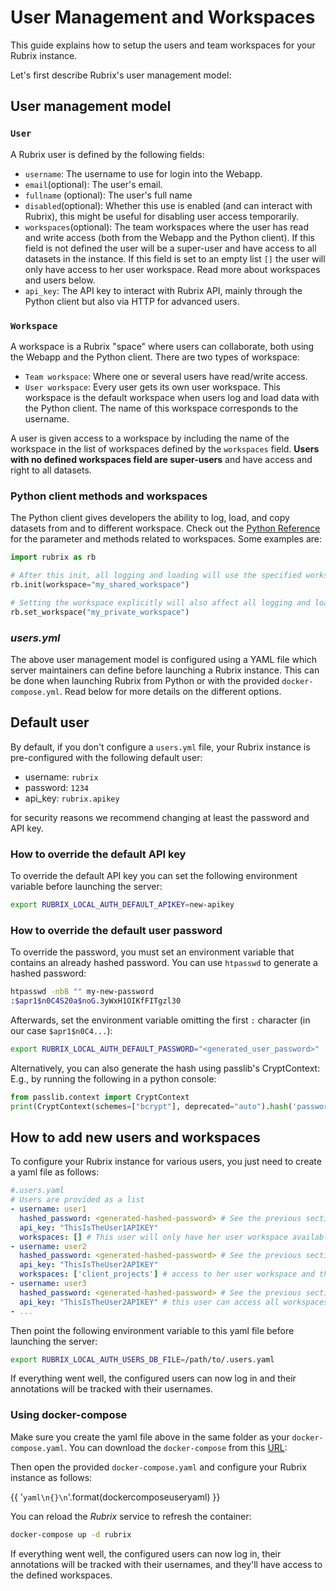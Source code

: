 # User Management and Workspaces

This guide explains how to setup the users and team workspaces for your Rubrix instance.

Let's first describe Rubrix's user management model:

## User management model

### `User`

A Rubrix user is defined by the following fields:

- `username`: The username to use for login into the Webapp.
- `email`(optional): The user's email.
- `fullname` (optional): The user's full name
- `disabled`(optional): Whether this use is enabled (and can interact with Rubrix), this might be useful for disabling user access temporarily.
- `workspaces`(optional): The team workspaces where the user has read and write access (both from the Webapp and the Python client). If this field is not defined the user will be a super-user and have access to all datasets in the instance. If this field is set to an empty list `[]` the user will only have access to her user workspace. Read more about workspaces and users below.
- `api_key`: The API key to interact with Rubrix API, mainly through the Python client but also via HTTP for advanced users.

### `Workspace`

A workspace is a Rubrix "space" where users can collaborate, both using the Webapp and the Python client. There are two types of workspace:

- `Team workspace`: Where one or several users have read/write access.
- `User workspace`: Every user gets its own user workspace. This workspace is the default workspace when users log and load data with the Python client. The name of this workspace corresponds to the username.

A user is given access to a workspace by including the name of the workspace in the list of workspaces defined by the `workspaces` field. **Users with no defined workspaces field are super-users** and have access and right to all datasets.


### Python client methods and workspaces

The Python client gives developers the ability to log, load, and copy datasets from and to different workspace. Check out the [Python Reference](../reference/python/python_client.rst) for the parameter and methods related to workspaces.
Some examples are:

```python
import rubrix as rb

# After this init, all logging and loading will use the specified workspace
rb.init(workspace="my_shared_workspace")

# Setting the workspace explicitly will also affect all logging and loading
rb.set_workspace("my_private_workspace")
```

### *users.yml*

The above user management model is configured using a YAML file which server maintainers can define before launching a Rubrix instance.
This can be done when launching Rubrix from Python or with the provided `docker-compose.yml`. Read below for more details on the different options.

## Default user

By default, if you don't configure a `users.yml` file, your Rubrix instance is pre-configured with the following default user:

- username: `rubrix`
- password: `1234`
- api_key: `rubrix.apikey`

for security reasons we recommend changing at least the password and API key.

### How to override the default API key

To override the default API key you can set the following environment variable before launching the server:

```bash
export RUBRIX_LOCAL_AUTH_DEFAULT_APIKEY=new-apikey
```


### How to override the default user password

To override the password, you must set an environment variable that contains an already hashed password.
You can use `htpasswd` to generate a hashed password:

```bash
htpasswd -nbB "" my-new-password
:$apr1$n0C4S20a$noG.3yWxH1OIKfFITgzl30
```

Afterwards, set the environment variable omitting the first `:` character (in our case `$apr1$n0C4...`):

```bash
export RUBRIX_LOCAL_AUTH_DEFAULT_PASSWORD="<generated_user_password>"
```

Alternatively, you can also generate the hash using passlib's CryptContext: E.g., by running the following in a python console:

```python
from passlib.context import CryptContext
print(CryptContext(schemes=["bcrypt"], deprecated="auto").hash('password'))
```

## How to add new users and workspaces

To configure your Rubrix instance for various users, you just need to create a yaml file as follows:
```yaml
#.users.yaml
# Users are provided as a list
- username: user1
  hashed_password: <generated-hashed-password> # See the previous section above
  api_key: "ThisIsTheUser1APIKEY"
  workspaces: [] # This user will only have her user workspace available
- username: user2
  hashed_password: <generated-hashed-password> # See the previous section above
  api_key: "ThisIsTheUser2APIKEY"
  workspaces: ['client_projects'] # access to her user workspace and the client_projects workspace
- username: user3
  hashed_password: <generated-hashed-password> # See the previous section above
  api_key: "ThisIsTheUser2APIKEY" # this user can access all workspaces (including
- ...
```

Then point the following environment variable to this yaml file before launching the server:

```bash
export RUBRIX_LOCAL_AUTH_USERS_DB_FILE=/path/to/.users.yaml
```

If everything went well, the configured users can now log in and their annotations will be tracked with their usernames.


### Using docker-compose

Make sure you create the yaml file above in the same folder as your `docker-compose.yaml`. You can download the `docker-compose` from this [URL](https://git.io/rb-docker):

Then open the provided ``docker-compose.yaml`` and configure your Rubrix instance as follows:

{{ '```yaml\n{}\n```'.format(dockercomposeuseryaml) }}

You can reload the *Rubrix* service to refresh the container:

```bash
docker-compose up -d rubrix
```

If everything went well, the configured users can now log in, their annotations will be tracked with their usernames, and they'll have access to the defined workspaces.